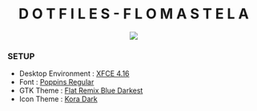 <h1 align="center"> D O T F I L E S  -  F L O M A S T E L A </h1>
<p align="center"> <img src="https://github.com/iluviums/Dotfiles-Flomastela/blob/main/Screenshot.png"/> </p>

### SETUP

* Desktop Environment : [XFCE 4.16](https://xfce.org/download)
* Font : [Poppins Regular](https://fonts.google.com/specimen/Poppins)
* GTK Theme : [Flat Remix Blue Darkest](https://github.com/daniruiz/Flat-Remix-GTK)
* Icon Theme : [Kora Dark](https://github.com/bikass/kora)
